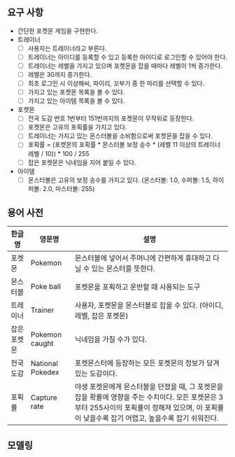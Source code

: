## 요구 사항

- 간단한 포켓몬 게임을 구현한다.
- 트레이너
    - [ ]  사용자는 트레이너라고 부른다.
    - [ ]  트레이너는 아이디를 등록할 수 있고 등록한 아이디로 로그인할 수 있어야 한다.
    - [ ]  트레이너는 레벨을 가지고 있으며 포켓몬을 잡을 때마다 레벨이 1씩 증가한다.
    - [ ]  레벨은 30까지 증가한다.
    - [ ]  최초 로그인 시 이상해씨, 파이리, 꼬부기 중 한 마리를 선택할 수 있다.
    - [ ]  가지고 있는 포켓몬 목록을 볼 수 있다.
    - [ ]  가지고 있는 아이템 목록을 볼 수 있다.
- 포켓몬
    - [ ]  전국 도감 번호 1번부터 151번까지의 포켓몬이 무작위로 등장한다.
    - [ ]  포켓몬은 고유의 포획률을 가지고 있다.
    - [ ]  트레이너는 가지고 있는 몬스터볼을 소비함으로써 포켓몬을 잡을 수 있다.
    - [ ]  포획률 = (포켓몬의 포획률 * 몬스터볼 보정 승수 * (레벨 11 이상의 트레이너 레벨 / 10)) * 100 / 255
    - [ ]  잡은 포켓몬은 닉네임을 지어 붙일 수 있다.
- 아이템
    - [ ]  몬스터볼은 고유의 보정 승수를 가지고 있다.
    (몬스터볼: 1.0, 수퍼볼: 1.5, 하이퍼볼: 2.0, 마스터볼: 255)

## 용어 사전

| 한글명 | 영문명 | 설명  |
| --- | --- | --- |
| 포켓몬 | Pokemon | 몬스터볼에 넣어서 주머니에 간편하게 휴대하고 다닐 수 있는 몬스터를 뜻한다. |
| 몬스터볼 | Poke ball | 포켓몬을 포획하고 운반할 때 사용되는 도구 |
| 트레이너 | Trainer | 사용자, 포켓몬을 몬스터볼로 잡을 수 있다. (아이디, 레벨, 잡은 포켓몬) |
| 잡은 포켓몬 | Pokemon caught | 닉네임을 가질 수가 있다. |
| 전국 도감 | National Pokedex | 포켓몬스터에 등장하는 모든 포켓몬의 정보가 담겨있는 도감이다. |
| 포획률 | Capture rate | 야생 포켓몬에게 몬스터볼을 던졌을 때, 그 포켓몬을 잡을 확률에 영향을 주는 수치이다. 모든 포켓몬은 3부터 255사이의 포획률이 정해져 있으며, 이 포획률이 낮을수록 잡기 어렵고, 높을수록 잡기 쉬워진다. |

## 모델링

<!--COMPLETED (1) 크게 소리 내어 모델링 하기-->
